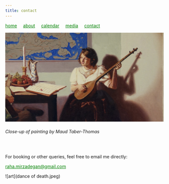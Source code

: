 ```yaml
---
title: contact
---
```

<style>
a { color: green; } 
</style>
[home](/)&nbsp;&nbsp;&nbsp;&nbsp; [about](/about.html)&nbsp;&nbsp;&nbsp;&nbsp; [calendar](/calendar.html)&nbsp;&nbsp;&nbsp;&nbsp; [media](/media.html)&nbsp;&nbsp;&nbsp;&nbsp; [contact](/contact.html)

![painting](A_Matter_of_Perspective_Oil_on_Canvas_Painting_Close_Up_Maud_Taber_Thomas_Washington_DC_Georgetown.jpeg)<br>
<h6>Close-up of painting by Maud Taber-Thomas</h6><br>

For booking or other queries, feel free to email me directly:

raha.mirzadegan@gmail.com

![art](dance of death.jpeg)
